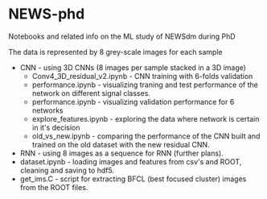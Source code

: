# NEWS-phd
Notebooks and related info on the ML study of NEWSdm during PhD

The data is represented by 8 grey-scale images for each sample
* CNN - using 3D CNNs (8 images per sample stacked in a 3D image)
  * Conv4_3D_residual_v2.ipynb - CNN training with 6-folds validation
  * performance.ipynb - visualizing traning and test performance of the network on different signal classes.
  * performance.ipynb - visualizing validation performance for 6 networks
  * explore_features.ipynb - exploring the data where network is certain in it's decision
  * old_vs_new.ipynb - comparing the performance of the CNN built and trained on the old dataset with the new residual CNN.
* RNN - using 8 images as a sequence for RNN (further plans).
* dataset.ipynb - loading images and features from csv's and ROOT, cleaning and saving to hdf5.
* get_ims.C - script for extracting BFCL (best focused cluster) images from the ROOT files.
